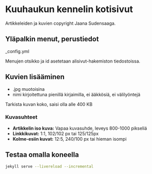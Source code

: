 # Kuuhaukun kennelin kotisivut
Artikkeleiden ja kuvien copyright Jaana Sudensaaga.


## Yläpalkin menut, perustiedot

_config.yml

Menujen otsikko ja id asetetaan alisivut-hakemiston tiedostoissa.


## Kuvien lisääminen

* .jpg muotoisina
* nimi kirjoitettuna pienillä kirjaimilla, ei ääkkösiä, ei välilyöntejä

Tarkista kuvan koko, saisi olla alle 400 KB

### Kuvasuhteet

* **Artikkelin iso kuva:** Vapaa kuvasuhde, leveys 800-1000 pikseliä
* **Linkkikuvat:** 1:1, 102/102 px tai 125/125px
* **Kolme-esiin kuvat:** 12:5, 240/100 px tai hieman isompi


## Testaa omalla koneella

~~~bash
jekyll serve --livereload --incremental
~~~

